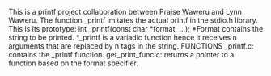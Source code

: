 This is a printf project collaboration between Praise Waweru and Lynn Waweru.
The function _printf imitates the actual printf in the stdio.h library.
This is its prototype:
	int _printf(const char *format, ...);
	*Format contains the string to be printed.
	*_printf is a variadic function hence it receives n arguments that are replaced by n tags in the string.
FUNCTIONS
_printf.c: contains the _printf function.
get_print_func.c: returns a pointer to a function based on the format specifier.

